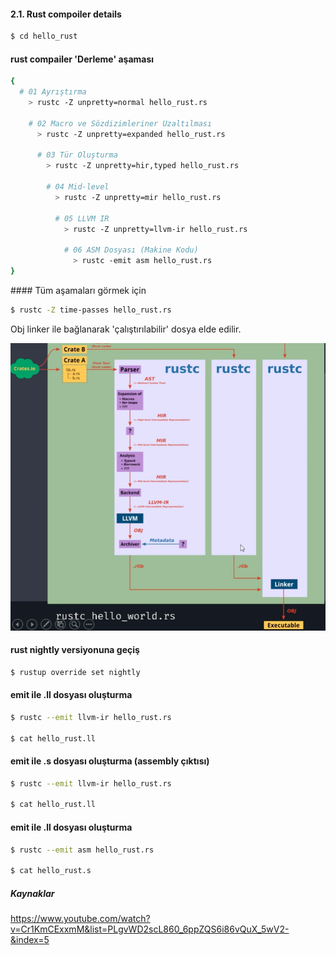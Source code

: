 #### 2.1. Rust compoiler details

```bash
$ cd hello_rust
```

#### rust compailer 'Derleme' aşaması
```bash
{
  # 01 Ayrıştırma
    > rustc -Z unpretty=normal hello_rust.rs

    # 02 Macro ve Sözdizimleriner Uzaltılması
      > rustc -Z unpretty=expanded hello_rust.rs

      # 03 Tür Oluşturma
        > rustc -Z unpretty=hir,typed hello_rust.rs

        # 04 Mid-level
          > rustc -Z unpretty=mir hello_rust.rs

          # 05 LLVM IR
            > rustc -Z unpretty=llvm-ir hello_rust.rs

            # 06 ASM Dosyası (Makine Kodu)
              > rustc -emit asm hello_rust.rs
}
```

#### Tüm aşamaları görmek için
```bash
$ rustc -Z time-passes hello_rust.rs
```

Obj linker ile bağlanarak 'çalıştırılabilir' dosya elde edilir.

![Rust Compainer Schema](./images/rust-compailer-schema.png "Rust Compainer Schema")

#### rust nightly versiyonuna geçiş
```bash
$ rustup override set nightly
```

#### emit ile .ll dosyası oluşturma
```bash
$ rustc --emit llvm-ir hello_rust.rs

$ cat hello_rust.ll
```

#### emit ile .s dosyası oluşturma (assembly çıktısı)
```bash
$ rustc --emit llvm-ir hello_rust.rs

$ cat hello_rust.ll
```

#### emit ile .ll dosyası oluşturma
```bash
$ rustc --emit asm hello_rust.rs

$ cat hello_rust.s
```

##### Kaynaklar
https://www.youtube.com/watch?v=Cr1KmCExxmM&list=PLgvWD2scL860_6ppZQS6i86vQuX_5wV2-&index=5
